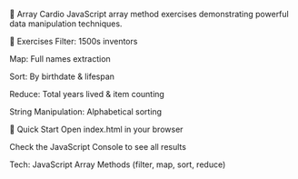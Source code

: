 💪 Array Cardio
JavaScript array method exercises demonstrating powerful data manipulation techniques.

🎯 Exercises
Filter: 1500s inventors

Map: Full names extraction

Sort: By birthdate & lifespan

Reduce: Total years lived & item counting

String Manipulation: Alphabetical sorting

🚀 Quick Start
Open index.html in your browser

Check the JavaScript Console to see all results

Tech: JavaScript Array Methods (filter, map, sort, reduce)
